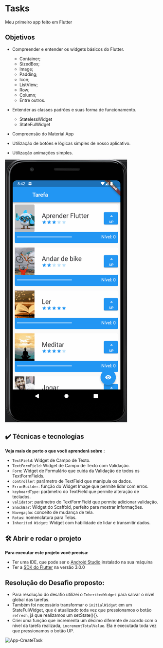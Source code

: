 # Tasks

Meu primeiro app feito em Flutter

## Objetivos

- Compreender e entender os widgets básicos do Flutter.
    - Container;
    - SizedBox;
    - Image;
    - Padding;
    - Icon;
    - ListView;
    - Row;
    - Column;
    - Entre outros.

- Entender as classes padrões e suas forma de funcionamento.
    - StatelessWidget
    - StateFulWidget

- Compreensão do Material App

- Utilização de botões e lógicas simples de nosso aplicativo.

- Utilização animações simples.

![App Tasks](/assets/gifs/app.gif)


## ✔️ Técnicas e tecnologias

**Veja mais de perto o que você aprenderá sobre** :
- `TextField`: Widget de Campo de Texto.
- `TextFormField`: Widget de Campo de Texto com Validação.
- `Form`: Widget de Formulário que cuida da Validação de todos os TextFormFields.
- `controller`: parâmetro de TextField que manipula os dados.
- `ErrorBuilder`: função do Widget Image que permite lidar com erros.
- `keyboardType`: parâmetro do TextField que permite alteração de teclados.
- `validator`: parâmetro do TextFormField que permite adicionar validação.
- `SnackBar`: Widget do Scaffold, perfeito para mostrar informações.
- `Navegação`: conceito de mudança de tela.
- `Rotas`: nomenclatura para Telas.
- `Inherited Widget`: Widget com habilidade de lidar e transmitir dados.

## 🛠️ Abrir e rodar o projeto

**Para executar este projeto você precisa:**

- Ter uma IDE, que pode ser o  [Android Studio](https://developer.android.com/) instalado na sua máquina
- Ter a [SDK do Flutter](https://docs.flutter.dev/get-started/install) na versão 3.0.0

## Resolução do Desafio proposto:
- Para resolução do desafio utilizei o `InheritedWidget` para salvar o nível global das tarefas.
- Também foi necessário transformar o `initialWidget` em um StateFulWidget, que é atualizado toda vez que pressionamos o botão `refresh`, já que realizamos um setState(){}.
- Criei uma função que incrementa um décimo diferente de acordo com o nível da tarefa realizada, `incrementTotalValue`. Ela é executada toda vez que pressionamos o botão UP.

![App-CreateTask]('/assets/images/app-createTask.gif)


